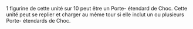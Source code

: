 1 figurine de cette unité
sur 10 peut être un Porte-
étendard de Choc. Cette unité
peut se replier et charger au même
tour si elle inclut un ou plusieurs Porte-
étendards de Choc.
